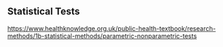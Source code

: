 ## Statistical Tests
https://www.healthknowledge.org.uk/public-health-textbook/research-methods/1b-statistical-methods/parametric-nonparametric-tests
